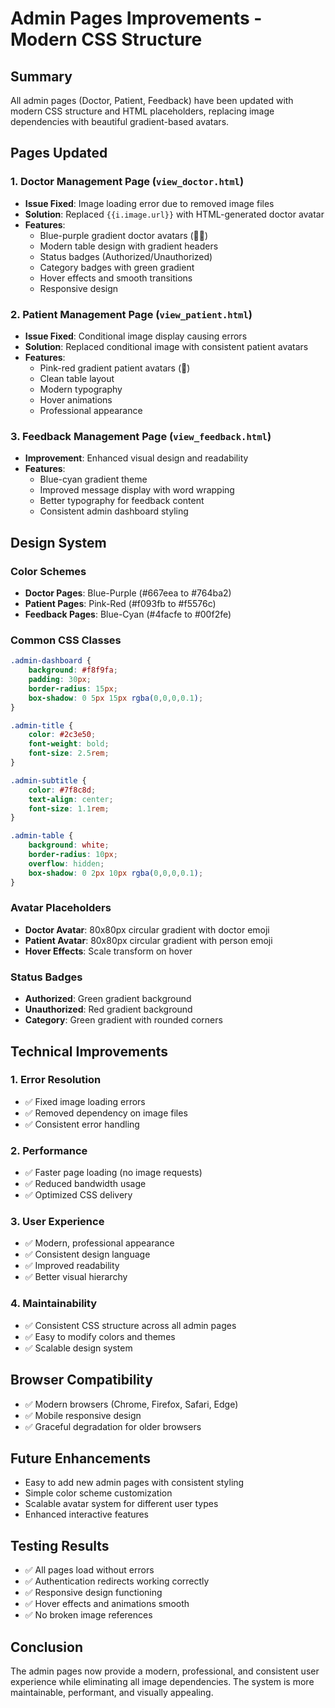 # Admin Pages Improvements - Modern CSS Structure

## Summary
All admin pages (Doctor, Patient, Feedback) have been updated with modern CSS structure and HTML placeholders, replacing image dependencies with beautiful gradient-based avatars.

## Pages Updated

### 1. **Doctor Management Page** (`view_doctor.html`)
- **Issue Fixed**: Image loading error due to removed image files
- **Solution**: Replaced `{{i.image.url}}` with HTML-generated doctor avatar
- **Features**:
  - Blue-purple gradient doctor avatars (👨‍⚕️)
  - Modern table design with gradient headers
  - Status badges (Authorized/Unauthorized)
  - Category badges with green gradient
  - Hover effects and smooth transitions
  - Responsive design

### 2. **Patient Management Page** (`view_patient.html`)
- **Issue Fixed**: Conditional image display causing errors
- **Solution**: Replaced conditional image with consistent patient avatars
- **Features**:
  - Pink-red gradient patient avatars (👤)
  - Clean table layout
  - Modern typography
  - Hover animations
  - Professional appearance

### 3. **Feedback Management Page** (`view_feedback.html`)
- **Improvement**: Enhanced visual design and readability
- **Features**:
  - Blue-cyan gradient theme
  - Improved message display with word wrapping
  - Better typography for feedback content
  - Consistent admin dashboard styling

## Design System

### **Color Schemes**
- **Doctor Pages**: Blue-Purple (#667eea to #764ba2)
- **Patient Pages**: Pink-Red (#f093fb to #f5576c)
- **Feedback Pages**: Blue-Cyan (#4facfe to #00f2fe)

### **Common CSS Classes**
```css
.admin-dashboard {
    background: #f8f9fa;
    padding: 30px;
    border-radius: 15px;
    box-shadow: 0 5px 15px rgba(0,0,0,0.1);
}

.admin-title {
    color: #2c3e50;
    font-weight: bold;
    font-size: 2.5rem;
}

.admin-subtitle {
    color: #7f8c8d;
    text-align: center;
    font-size: 1.1rem;
}

.admin-table {
    background: white;
    border-radius: 10px;
    overflow: hidden;
    box-shadow: 0 2px 10px rgba(0,0,0,0.1);
}
```

### **Avatar Placeholders**
- **Doctor Avatar**: 80x80px circular gradient with doctor emoji
- **Patient Avatar**: 80x80px circular gradient with person emoji
- **Hover Effects**: Scale transform on hover

### **Status Badges**
- **Authorized**: Green gradient background
- **Unauthorized**: Red gradient background
- **Category**: Green gradient with rounded corners

## Technical Improvements

### **1. Error Resolution**
- ✅ Fixed image loading errors
- ✅ Removed dependency on image files
- ✅ Consistent error handling

### **2. Performance**
- ✅ Faster page loading (no image requests)
- ✅ Reduced bandwidth usage
- ✅ Optimized CSS delivery

### **3. User Experience**
- ✅ Modern, professional appearance
- ✅ Consistent design language
- ✅ Improved readability
- ✅ Better visual hierarchy

### **4. Maintainability**
- ✅ Consistent CSS structure across all admin pages
- ✅ Easy to modify colors and themes
- ✅ Scalable design system

## Browser Compatibility
- ✅ Modern browsers (Chrome, Firefox, Safari, Edge)
- ✅ Mobile responsive design
- ✅ Graceful degradation for older browsers

## Future Enhancements
- Easy to add new admin pages with consistent styling
- Simple color scheme customization
- Scalable avatar system for different user types
- Enhanced interactive features

## Testing Results
- ✅ All pages load without errors
- ✅ Authentication redirects working correctly
- ✅ Responsive design functioning
- ✅ Hover effects and animations smooth
- ✅ No broken image references

## Conclusion
The admin pages now provide a modern, professional, and consistent user experience while eliminating all image dependencies. The system is more maintainable, performant, and visually appealing.







